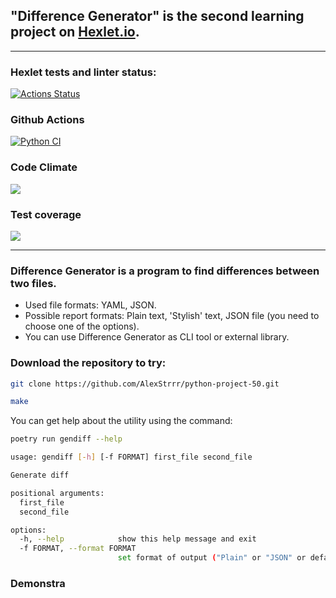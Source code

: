 ## "Difference Generator" is the second learning project on [Hexlet.io](https://ru.hexlet.io).
___

### Hexlet tests and linter status:
[![Actions Status](https://github.com/AlexStrrr/python-project-50/workflows/hexlet-check/badge.svg)](https://github.com/AlexStrrr/python-project-50/actions)

### Github Actions
[![Python CI](https://github.com/AlexStrrr/python-project-50/actions/workflows/PyCI.yml/badge.svg)](https://github.com/AlexStrrr/python-project-50/actions/workflows/PyCI.yml)

### Code Climate
<a href="https://codeclimate.com/github/AlexStrrr/python-project-50/maintainability"><img src="https://api.codeclimate.com/v1/badges/336a6da224c307d81245/maintainability" /></a>

### Test coverage
<a href="https://codeclimate.com/github/AlexStrrr/python-project-50/test_coverage"><img src="https://api.codeclimate.com/v1/badges/336a6da224c307d81245/test_coverage" /></a>

___


### Difference Generator is a program to find differences between two files.

* Used file formats: YAML, JSON.
* Possible report formats: Plain text, 'Stylish' text, JSON file (you need to choose one of the options).
* You can use Difference Generator as CLI tool or external library.

### Download the repository to try:

```bash
git clone https://github.com/AlexStrrr/python-project-50.git
```

```bash
make
```

You can get help about the utility using the command:

```bash
poetry run gendiff --help
```

```bash
usage: gendiff [-h] [-f FORMAT] first_file second_file

Generate diff

positional arguments:
  first_file
  second_file

options:
  -h, --help            show this help message and exit
  -f FORMAT, --format FORMAT
                        set format of output ("Plain" or "JSON" or default: "Stylish")
```

### Demonstra
